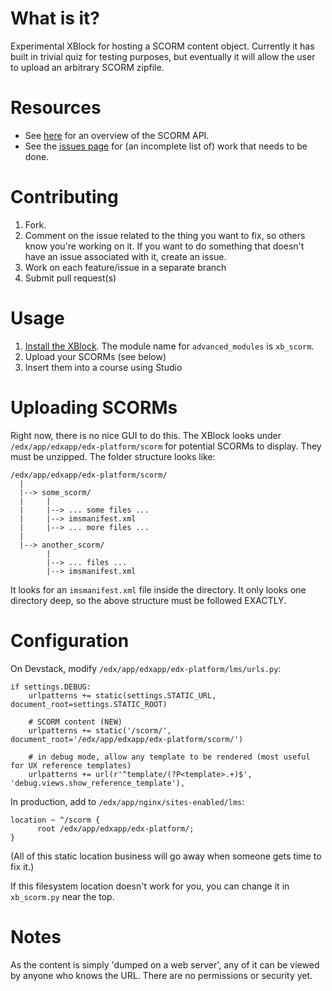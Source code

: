 # What is it?
Experimental XBlock for hosting a SCORM content object. Currently it has built in trivial quiz for testing purposes, but eventually it will allow the user to upload an arbitrary SCORM zipfile.

# Resources
* See [here](http://scorm.com/scorm-explained/technical-scorm/run-time/) for an overview of the SCORM API.
* See the [issues page](https://github.com/usernamenumber/xb_scorm/issues) for (an incomplete list of) work that needs to be done.

# Contributing
1. Fork.
2. Comment on the issue related to the thing you want to fix, so others know you're working on it. If you want to do something that doesn't have an issue associated with it, create an issue. 
2. Work on each feature/issue in a separate branch
3. Submit pull request(s)

# Usage

1. [Install the XBlock](http://edx-developer-guide.readthedocs.org/en/latest/xblocks.html#testing). The module name for `advanced_modules` is `xb_scorm`.
2. Upload your SCORMs (see below)
3. Insert them into a course using Studio

# Uploading SCORMs

Right now, there is no nice GUI to do this. The XBlock looks under `/edx/app/edxapp/edx-platform/scorm` for potential SCORMs to display. They must be unzipped. The folder structure looks like:

    /edx/app/edxapp/edx-platform/scorm/
      |
      |--> some_scorm/
      |     |
      |     |--> ... some files ...
      |     |--> imsmanifest.xml
      |     |--> ... more files ...
      |
      |--> another_scorm/
            |
            |--> ... files ...
            |--> imsmanifest.xml

It looks for an `imsmanifest.xml` file inside the directory. It only looks one directory deep, so the above structure must be followed EXACTLY.

# Configuration

On Devstack, modify `/edx/app/edxapp/edx-platform/lms/urls.py`:

    if settings.DEBUG:
        urlpatterns += static(settings.STATIC_URL, document_root=settings.STATIC_ROOT)

        # SCORM content (NEW)
        urlpatterns += static('/scorm/', document_root='/edx/app/edxapp/edx-platform/scorm/')

        # in debug mode, allow any template to be rendered (most useful for UX reference templates)
        urlpatterns += url(r'^template/(?P<template>.+)$', 'debug.views.show_reference_template'),

In production, add to `/edx/app/nginx/sites-enabled/lms`:

    location ~ ^/scorm {
          root /edx/app/edxapp/edx-platform/;
    }

(All of this static location business will go away when someone gets time to fix it.)

If this filesystem location doesn't work for you, you can change it in `xb_scorm.py` near the top.

# Notes

As the content is simply 'dumped on a web server', any of it can be viewed by anyone who knows the URL. There are no permissions or security yet.
